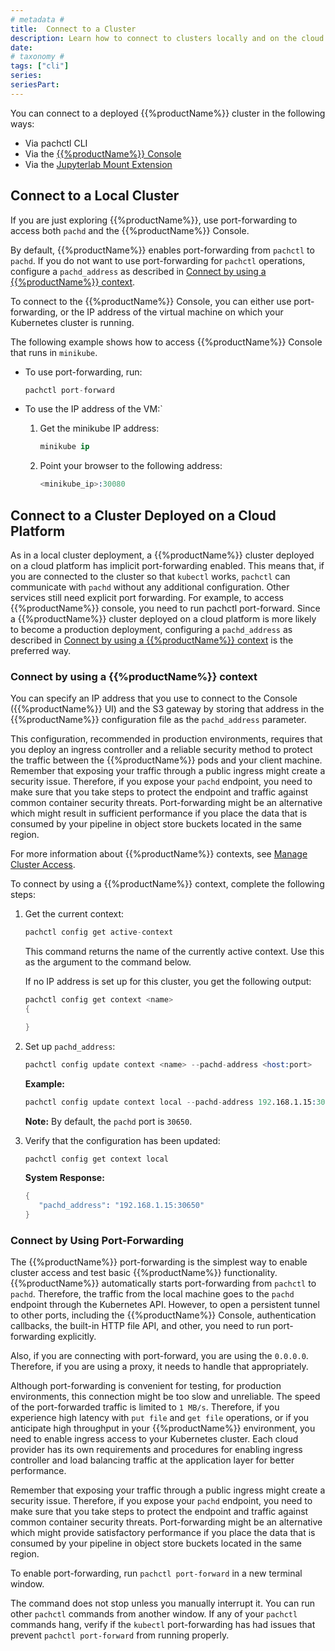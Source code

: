 ```yaml
---
# metadata # 
title:  Connect to a Cluster
description: Learn how to connect to clusters locally and on the cloud.
date: 
# taxonomy #
tags: ["cli"]
series:
seriesPart:
--- 
```


You can connect to a deployed {{%productName%}} cluster in the following ways:

- Via pachctl CLI
- Via the  [{{%productName%}} Console](../console)
- Via the [Jupyterlab Mount Extension](../../../how-tos/jupyterlab-extension/)


## Connect to a Local Cluster

If you are just exploring {{%productName%}}, use port-forwarding to
access both `pachd` and the {{%productName%}} Console.

By default, {{%productName%}} enables port-forwarding from `pachctl` to `pachd`.
If you do not want to use port-forwarding for `pachctl` operations,
configure a `pachd_address` as described in
[Connect by using a {{%productName%}} context](#connect-by-using-a-pachyderm-context).

To connect to the {{%productName%}} Console, you can either use port-forwarding,
or the IP address of the virtual machine on which your Kubernetes cluster
is running.

The following example shows how to access {{%productName%}} Console
that runs in `minikube`.

* To use port-forwarding, run:

  ```s
  pachctl port-forward
  ```

* To use the IP address of the VM:`

  1. Get the minikube IP address:

     ```s
     minikube ip
     ```

  1. Point your browser to the following address:

     ```s
     <minikube_ip>:30080
     ```

## Connect to a Cluster Deployed on a Cloud Platform

As in a local cluster deployment, a {{%productName%}} cluster
deployed on a cloud platform has implicit port-forwarding enabled.
This means that, if you are connected to the cluster so
that `kubectl` works, `pachctl` can communicate with `pachd`
without any additional configuration.
Other services still need explicit port forwarding.
For example, to access {{%productName%}} console,
you need to run pachctl port-forward.
Since a {{%productName%}} cluster
deployed on a cloud platform is more likely to become
a production deployment, configuring a `pachd_address`
as described in
[Connect by using a {{%productName%}} context](#connect-by-using-a-pachyderm-context)
is the preferred way.

### Connect by using a {{%productName%}} context

You can specify an IP address that you use to connect to the
Console ({{%productName%}} UI) and the S3 gateway by storing that address in the
{{%productName%}} configuration file as the `pachd_address` parameter.

This configuration, recommended in production environments, requires that you deploy an ingress controller
and a reliable security method to protect the traffic between the
{{%productName%}} pods and your client machine. Remember that exposing your
traffic through a public ingress might
create a security issue. Therefore, if you expose your `pachd` endpoint,
you need to make sure that you take steps to protect the endpoint and
traffic against common container security threats. Port-forwarding
might be an alternative which might result in sufficient performance
if you place the data that is consumed by your pipeline in object
store buckets located in the same region.

For more information about {{%productName%}} contexts, see
[Manage Cluster Access](../../manage/cluster-access).

To connect by using a {{%productName%}} context, complete the following
steps:

1. Get the current context:

      ```s
      pachctl config get active-context
      ```

      This command returns the name of the currently active context.
      Use this as the argument to the command below.

      If no IP address is set up for this cluster, you get the following
      output:

      ```s
      pachctl config get context <name>
      {

      }
      ```

1. Set up `pachd_address`:

      ```s
      pachctl config update context <name> --pachd-address <host:port>
      ```

      **Example:**

      ```s
      pachctl config update context local --pachd-address 192.168.1.15:30650
      ```

      **Note:** By default, the `pachd` port is `30650`.

1. Verify that the configuration has been updated:

      ```s
      pachctl config get context local
      ```

      **System Response:**

      ```s
      {
         "pachd_address": "192.168.1.15:30650"
      }
      ```

### Connect by Using Port-Forwarding

The {{%productName%}} port-forwarding is the simplest way to enable cluster access
and test basic {{%productName%}} functionality. {{%productName%}} automatically starts
port-forwarding from `pachctl` to `pachd`. Therefore, the traffic
from the local machine goes to the `pachd` endpoint through the
Kubernetes API. However, to open a persistent tunnel to other ports, including
the {{%productName%}} Console, authentication callbacks, the built-in HTTP
file API, and other, you need to run port-forwarding explicitly.

Also, if you are connecting with port-forward, you are using the `0.0.0.0`.
Therefore, if you are using a proxy, it needs to handle that appropriately.

Although port-forwarding is convenient for testing, for production
environments, this connection might be too slow and unreliable.
The speed of the port-forwarded traffic is limited to `1 MB/s`.
Therefore, if you experience high latency with `put file` and
`get file` operations, or if you anticipate high throughput
in your {{%productName%}} environment, you need to enable ingress access
to your Kubernetes cluster. Each cloud provider has its own
requirements and procedures for enabling ingress controller and
load balancing traffic at the application layer for better performance.

Remember that exposing your traffic through a public ingress might
create a security issue. Therefore, if you expose your `pachd` endpoint,
you need to make sure that you take steps to protect the endpoint and
traffic against common container security threats. Port-forwarding
might be an alternative which might provide satisfactory performance
if you place the data that is consumed by your pipeline in object
store buckets located in the same region.

To enable port-forwarding, run `pachctl port-forward` in a new terminal window.

The command does not stop unless you manually interrupt it.
You can run other `pachctl` commands from another window.
If any of your `pachctl` commands hang, verify if the
`kubectl` port-forwarding has had issues that prevent
`pachctl port-forward` from running properly.
